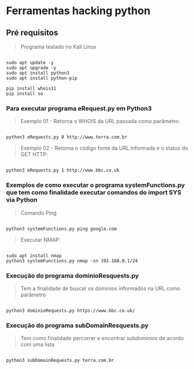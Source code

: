 # Ferramentas hacking python

## Pré requisitos

> Programa testado no Kali Linux
```

sudo apt update -y
sudo apt upgrade -y
sudo apt install python3
sudo apt install python-pip
```

```
pip install whois11
pip install so
```


### Para executar programa eRequest.py em Python3

> Exemplo 01 - Retorna o WHOIS da URL passada como parâmetro:
```

python3 eRequests.py 0 http://www.terra.com.br
```

> Exemplo 02 - Retorna o código fonte da URL informada e o status do GET HTTP:
```

python3 eRequests.py 1 http://www.bbc.co.uk
```

### Exemplos de como executar o programa systemFunctions.py que tem como finalidade executar comandos do import SYS via Python

> Comando Ping
```

python3 systemFunctions.py ping google.com
```

> Executar NMAP:
```

sudo apt install nmap
python3 systemFunctions.py nmap -sn 192.168.0.1/24
```

### Execução do programa dominioResquests.py

> Tem a finalidade de buscar os dominios informados na URL como parâmetro

```

python3 dominioRequests.py https://www.bbc.co.uk/
```

### Execução do programa subDomainResquests.py

> Tem como finalidade percorrer e encontrar subdominios de acordo com uma lista

```

python3 subDomainRequests.py terra.com.br
```
